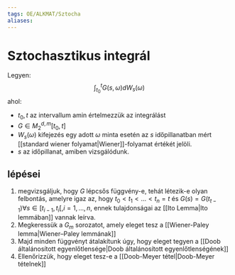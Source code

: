 ```yaml
---
tags: OE/ALKMAT/Sztocha 
aliases:
---
```


# Sztochasztikus integrál
Legyen:
$$\int_{t_0}^t G(s,\omega) dW_s(\omega) $$
ahol:
- $t_0, t$ az intervallum amin értelmezzük az integrálást
- $G \in M_2^{d,m}[t_0,t]$ 
- $W_s(\omega)$ kifejezés egy adott $\omega$ minta esetén az $s$ időpillanatban mért [[standard wiener folyamat|Wiener]]-folyamat értékét jelöli.
- $s$ az időpillanat, amiben vizsgálódunk.

## lépései
1. megvizsgáljuk, hogy $G$ lépcsős függvény-e, tehát létezik-e olyan felbontás, amelyre igaz az, hogy $t_0 < t_1 < \dots < t_n = t$ és $G(s) = G(t_{t-1}) \forall s \in [t_{i-1},t_i[, i=1,\dots,n$, ennek tulajdonságai az [[Ito Lemma|Ito lemmában]] vannak leírva.
2. Megkeressük a $G_m$ sorozatot, amely eleget tesz a [[Wiener-Paley lemma|Wiener–Paley lemmának]]
3. Majd minden függvényt átalakítunk úgy, hogy eleget tegyen a [[Doob általánosított egyenlőtlensége|Doob általánosított egyenlőtlenségének]]
4. Ellenőrizzük, hogy eleget tesz-e a [[Doob-Meyer tétel|Doob-Meyer tételnek]]